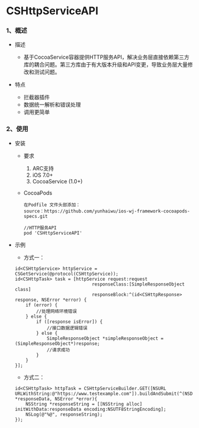 # CSHttpServiceAPI

### 1、概述

- 描述
    * 基于CocoaService容器提供HTTP服务API，解决业务层直接依赖第三方库的耦合问题。第三方库由于有大版本升级和API变更，导致业务层大量修改和测试问题。

- 特点
    * 拦截器插件
    * 数据统一解析和错误处理
    * 调用更简单

### 2、使用
- 安装
	* 要求
		1. ARC支持
		2. iOS 7.0+
		3. CocoaService (1.0+)
	* CocoaPods
	
		```
		在Podfile 文件头部添加：
		source：https://github.com/yunhaiwu/ios-wj-framework-cocoapods-specs.git

		//HTTP服务API
		pod 'CSHttpServiceAPI'
		```

- 示例
	* 方式一：
	
	```
    id<CSHttpService> httpService = CSGetService(@protocol(CSHttpService));
    id<CSHttpTask> task = [httpService request:request
                                 responseClass:[SimpleResponseObject class]
                                 responseBlock:^(id<CSHttpResponse> response, NSError *error) {
        if (error) {
            //处理网络环境错误
        } else {
            if ([response isError]) {
                //接口数据逻辑错误
            } else {
                SimpleResponseObject *simpleResponseObject = (SimpleResponseObject*)response;
                //请求成功
            }
        }
    }];
	```

	* 方式二：

	```
	id<CSHttpTask> httpTask = CSHttpServiceBuilder.GET([NSURL URLWithString:@"https://www.testexample.com"]).buildAndSubmit(^(NSData *responseData, NSError *error){
        NSString *responseString = [[NSString alloc] initWithData:responseData encoding:NSUTF8StringEncoding];
        NSLog(@"%@", responseString);
    });
	```
